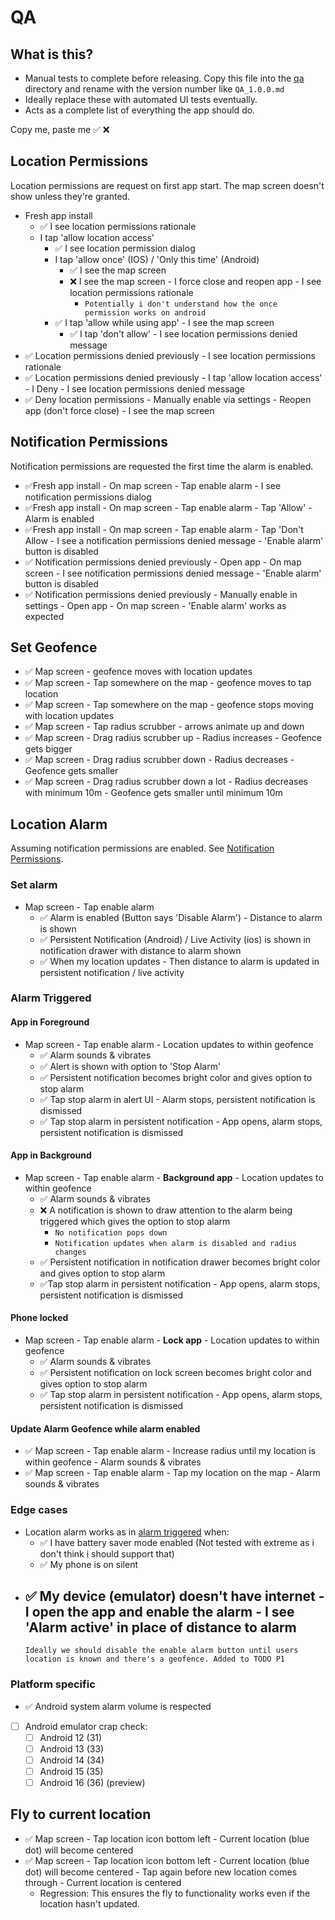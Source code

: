 # QA

## What is this?

- Manual tests to complete before releasing. Copy this file into the [qa](./qa) directory and rename
  with the version number like `QA_1.0.0.md`
- Ideally replace these with automated UI tests eventually.
- Acts as a complete list of everything the app should do.

Copy me, paste me ✅ ❌

## Location Permissions

Location permissions are request on first app start. The map screen doesn't show unless they're
granted.

- Fresh app install
    - ✅ I see location permissions rationale
    - I tap 'allow location access'
        - ✅ I see location permission dialog
        - I tap 'allow once' (IOS) / 'Only this time' (Android)
            - ✅ I see the map screen
            - ❌ I see the map screen - I force close and reopen app - I see location permissions
              rationale
                - `Potentially i don't understand how the once permission works on android`
      - ✅ I tap 'allow while using app' - I see the map screen
        - ✅ I tap 'don't allow' - I see location permissions denied message
- ✅ Location permissions denied previously - I see location permissions rationale
- ✅ Location permissions denied previously - I tap 'allow location access' - I Deny - I see location
  permissions denied message
- ✅ Deny location permissions - Manually enable via settings - Reopen app (don't force close) - I
  see the map screen

## Notification Permissions

Notification permissions are requested the first time the alarm is enabled.

- ✅Fresh app install - On map screen - Tap enable alarm - I see notification permissions dialog
- ✅Fresh app install - On map screen - Tap enable alarm - Tap 'Allow' - Alarm is enabled
- ✅Fresh app install - On map screen - Tap enable alarm - Tap 'Don't Allow - I see a notification
  permissions denied message - 'Enable alarm' button is disabled
- ✅ Notification permissions denied previously - Open app - On map screen - I see notification
  permissions denied message - 'Enable alarm' button is disabled
- ✅ Notification permissions denied previously - Manually enable in settings - Open app - On map
  screen - 'Enable alarm' works as expected

## Set Geofence

- ✅ Map screen - geofence moves with location updates
- ✅ Map screen - Tap somewhere on the map - geofence moves to tap location
- ✅ Map screen - Tap somewhere on the map - geofence stops moving with location updates
- ✅ Map screen - Tap radius scrubber - arrows animate up and down
- ✅ Map screen - Drag radius scrubber up - Radius increases - Geofence gets bigger
- ✅ Map screen - Drag radius scrubber down - Radius decreases - Geofence gets smaller
- ✅ Map screen - Drag radius scrubber down a lot - Radius decreases with minimum 10m - Geofence
  gets smaller until minimum 10m

## Location Alarm

Assuming notification permissions are enabled.
See [Notification Permissions](#notification-permissions).

### Set alarm

- Map screen - Tap enable alarm
    - ✅ Alarm is enabled (Button says 'Disable Alarm') - Distance to alarm is shown
    - ✅ Persistent Notification (Android) / Live Activity (ios) is shown in notification drawer
      with distance to alarm shown
    - ✅ When my location updates - Then distance to alarm is updated in persistent notification /
      live activity

### Alarm Triggered

#### App in Foreground

- Map screen - Tap enable alarm - Location updates to within geofence
    - ✅ Alarm sounds & vibrates
    - ✅ Alert is shown with option to 'Stop Alarm'
    - ✅ Persistent notification becomes bright color and gives option to stop alarm
    - ✅ Tap stop alarm in alert UI - Alarm stops, persistent notification is dismissed
    - ✅ Tap stop alarm in persistent notification - App opens, alarm stops, persistent
      notification
      is dismissed

#### App in Background

- Map screen - Tap enable alarm - **Background app** - Location updates to within geofence
    - ✅ Alarm sounds & vibrates
    - ❌ A notification is shown to draw attention to the alarm being triggered which gives the
      option to stop alarm
        - `No notification pops down`
      - `Notification updates when alarm is disabled and radius changes `
    - ✅ Persistent notification in notification drawer becomes bright color and gives option to
      stop alarm
    - ✅Tap stop alarm in persistent notification - App opens, alarm stops, persistent
      notification is dismissed

#### Phone locked

- Map screen - Tap enable alarm - **Lock app** - Location updates to within geofence
    - ✅ Alarm sounds & vibrates
    - ✅ Persistent notification on lock screen becomes bright color and gives option to stop alarm
    - ✅ Tap stop alarm in persistent notification - App opens, alarm stops, persistent
      notification
      is dismissed

#### Update Alarm Geofence while alarm enabled

- ✅ Map screen - Tap enable alarm - Increase radius until my location is within geofence - Alarm
  sounds & vibrates
- ✅ Map screen - Tap enable alarm - Tap my location on the map - Alarm sounds & vibrates

### Edge cases

- Location alarm works as in [alarm triggered](#alarm-triggered) when:
    - ✅ I have battery saver mode enabled (Not tested with extreme as i don't think i should support
      that)
    - ✅ My phone is on silent
- ✅ My device (emulator) doesn't have internet - I open the app and enable the alarm - I see 'Alarm
  active' in place of distance to alarm
    -
    `Ideally we should disable the enable alarm button until users location is known and there's a geofence. Added to TODO P1`

### Platform specific

- ✅ Android system alarm volume is respected
- [ ] Android emulator crap check:
    - [ ] Android 12 (31)
    - [ ] Android 13 (33)
    - [ ] Android 14 (34)
    - [ ] Android 15 (35)
    - [ ] Android 16 (36) (preview)

## Fly to current location

- ✅ Map screen - Tap location icon bottom left - Current location (blue dot) will become centered
- ✅ Map screen - Tap location icon bottom left - Current location (blue dot) will become
  centered - Tap again before new location comes through - Current location is centered
    - Regression: This ensures the fly to functionality works even if the location hasn't updated.
